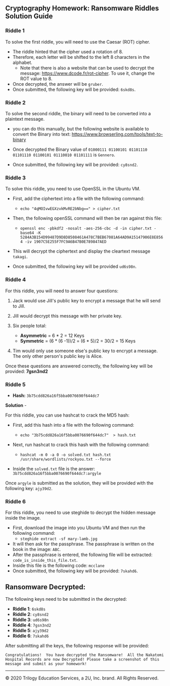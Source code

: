 ## Cryptography Homework: Ransomware Riddles Solution Guide

### Riddle 1

To solve the first riddle, you will need to use the Caesar (ROT) cipher.
- The riddle hinted that the cipher used a rotation of 8. 
- Therefore, each letter will be shifted to the left 8 characters in the alphabet.
  - Note that there is also a website that can be used to decrypt the message: https://www.dcode.fr/rot-cipher. To use it, change the ROT value to 8.
- Once decrypted, the answer will be `gruber`.
- Once submitted, the following key will be provided: `6skd8s`.

### Riddle 2

To solve the second riddle, the binary will need to be converted into a plaintext message.

- you can do this manually, but the following website is available to convert the Binary into text: https://www.browserling.com/tools/text-to-binary

- Once decrypted the Binary value of `01000111 01100101 01101110 01101110 01100101 01110010 01101111`  is `Gennero`.

- Once submitted, the following key will be provided: `cy8snd2`.

### Riddle 3
 
To solve this riddle, you need to use OpenSSL in the Ubuntu VM.
- First, add the ciphertext into a file with the following command:
  - `echo "4qMOIvwEGXzvkMvRE2bNbg==" > cipher.txt`

- Then, the following openSSL command will then be ran against this file:
  - `openssl enc -pbkdf2 -nosalt -aes-256-cbc -d -in cipher.txt -base64 -K 5284A3B154D99487D9D8D8508461A478C7BEB67081A64AD9A15147906E8E8564 -iv 1907C5E255F7FC9A6B47B0E789847AED`

- This will decrypt the ciphertext and display the cleartext message `takagi`.
- Once submitted, the following key will be provided `ud6s98n`. 


### Riddle 4

For this riddle, you will need to answer four questions:
1. Jack would use Jill's public key to encrypt a message that he will send to Jill. 

2. Jill would decrypt this message with her private key.
3. Six people total:
    - **Asymmetric** = 6 * 2 = 12 Keys
    - **Symmetric** = (6 * (6 -1))/2 = (6 * 5)/2 =  30/2 = 15 Keys
4. Tim would only use someone else's public key to encrypt a message.  The only other person's public key is Alice. 
  
Once these questions are answered correctly, the following key will be provided: **7gsn3nd2**

### Riddle 5



  - **Hash:**  `3b75cdd826a16f5bba0076690f644dc7`
  
**Solution** - 

For this riddle, you can use hashcat to crack the MD5 hash:

- First, add this hash into a file with the following command:
  - `echo "3b75cdd826a16f5bba0076690f644dc7"  > hash.txt`

- Next, run hashcat to crack this hash with the following command:
  - `hashcat -m 0 -a 0 -o solved.txt hash.txt /usr/share/wordlists/rockyou.txt --force`

- Inside the `solved.txt` file is the answer: `3b75cdd826a16f5bba0076690f644dc7:argyle`

Once  `argyle` is submitted as the solution, they will be provided with the following key: `ajy39d2`. 
 

### Riddle 6

For this riddle, you need to use steghide to decrypt the hidden message inside the image.
- First, download the image into you Ubuntu VM and then run the following command:
  - `steghide extract -sf mary-lamb.jpg`
- It will then ask for the passphrase. The passphrase is written on the book in the image:  `ABC`.
- After the passphrase is entered, the following file will be extracted: `code_is_inside_this_file.txt`.
- Inside this file is the following code: `mcclane`
- Once submitted, the following key will be provided: `7skahd6`.


## Ransomware Decrypted:

The following keys need to be submitted in the decrypted:
  - **Riddle 1**: `6skd8s`
  - **Riddle 2**: `cy8snd2`
  - **Riddle 3**: `ud6s98n`
  - **Riddle 4**: `7gsn3nd2`
  - **Riddle 5**: `ajy39d2`
  - **Riddle 6**: `7skahd6`
  
After submitting all the keys, the following response will be provided:

`Congratulations!  You have decrypted the Ransomware!  All the Nakatomi Hospital Records are now Decrypted! Please take a screenshot of this message and submit as your homework!`

---
© 2020 Trilogy Education Services, a 2U, Inc. brand. All Rights Reserved.
 
  
